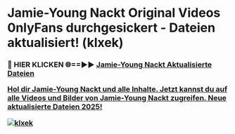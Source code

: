 # Jamie-Young Nackt Original Videos 0nlyFans durchgesickert - Dateien aktualisiert! (klxek)

<h3>🔴 HIER KLICKEN 🌐==►► <a href="https://tinyurl.com/h6vf6nb8" rel="nofollow">Jamie-Young Nackt Aktualisierte Dateien

Hol dir Jamie-Young Nackt und alle Inhalte. Jetzt kannst du auf alle Videos und Bilder von Jamie-Young Nackt zugreifen. Neue aktualisierte Dateien 2025!

[![klxek](https://i.imgur.com/sD4kR3V.gif)](https://tinyurl.com/h6vf6nb8)
